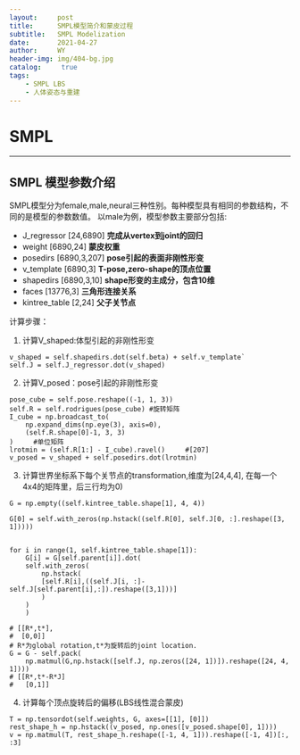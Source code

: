 ```yaml
---
layout:     post
title:      SMPL模型简介和蒙皮过程
subtitle:   SMPL Modelization
date:       2021-04-27
author:     WY
header-img: img/404-bg.jpg
catalog: 	 true
tags:
    - SMPL LBS
    - 人体姿态与重建
---
```


# SMPL
___
## SMPL 模型参数介绍

SMPL模型分为female,male,neural三种性别。每种模型具有相同的参数结构，不同的是模型的参数数值。
以male为例，模型参数主要部分包括:  
- J_regressor [24,6890] **完成从vertex到joint的回归**
- weight [6890,24]      **蒙皮权重**
- posedirs [6890,3,207] **pose引起的表面非刚性形变**
- v_template [6890,3]   **T-pose,zero-shape的顶点位置**
- shapedirs [6890,3,10] **shape形变的主成分，包含10维**
- faces [13776,3]       **三角形连接关系**
- kintree_table [2,24]  **父子关节点**

计算步骤：  
1. 计算V_shaped:体型引起的非刚性形变
``` 
v_shaped = self.shapedirs.dot(self.beta) + self.v_template`  
self.J = self.J_regressor.dot(v_shaped)
```
2. 计算V_posed：pose引起的非刚性形变
```
pose_cube = self.pose.reshape((-1, 1, 3)) 
self.R = self.rodrigues(pose_cube) #旋转矩阵
I_cube = np.broadcast_to(
    np.expand_dims(np.eye(3), axis=0),
    (self.R.shape[0]-1, 3, 3)
)     #单位矩阵
lrotmin = (self.R[1:] - I_cube).ravel()     #[207]
v_posed = v_shaped + self.posedirs.dot(lrotmin)
```
3. 计算世界坐标系下每个关节点的transformation,维度为[24,4,4],
在每一个4x4的矩阵里，后三行均为0)

```
G = np.empty((self.kintree_table.shape[1], 4, 4))

G[0] = self.with_zeros(np.hstack((self.R[0], self.J[0, :].reshape([3, 1])))) 


for i in range(1, self.kintree_table.shape[1]):
    G[i] = G[self.parent[i]].dot(
    self.with_zeros(
        np.hstack(
        [self.R[i],((self.J[i, :]-self.J[self.parent[i],:]).reshape([3,1]))]
        )
    )
    )

# [[R*,t*],
#  [0,0]] 
# R*为global rotation,t*为旋转后的joint location.
G = G - self.pack(
    np.matmul(G,np.hstack([self.J, np.zeros([24, 1])]).reshape([24, 4, 1])))
# [[R*,t*-R*J]
#   [0,1]]
```
4. 计算每个顶点旋转后的偏移(LBS线性混合蒙皮)
```
T = np.tensordot(self.weights, G, axes=[[1], [0]])
rest_shape_h = np.hstack((v_posed, np.ones([v_posed.shape[0], 1])))
v = np.matmul(T, rest_shape_h.reshape([-1, 4, 1])).reshape([-1, 4])[:, :3]
```

